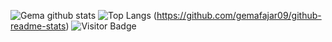 
![Gema github stats](https://github-readme-stats.vercel.app/api?username=gemafajar09&show_icons=true&theme=light) 
![Top Langs](https://github-readme-stats.vercel.app/api/top-langs/?username=gemafajar09&layout=compact)
(https://github.com/gemafajar09/github-readme-stats) 
![Visitor Badge](https://visitor-badge.laobi.icu/badge?page_id=gemafajar09)
